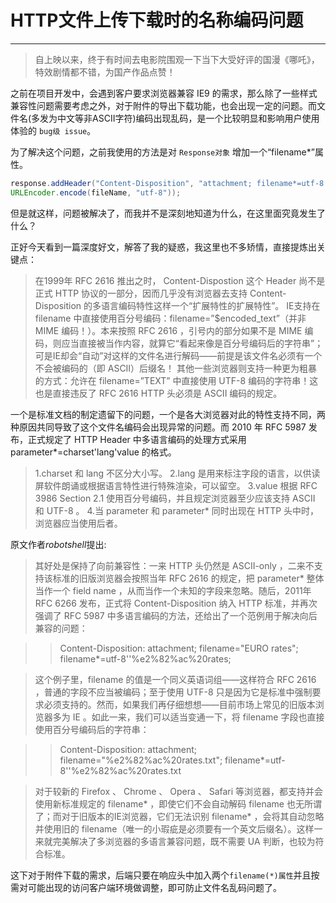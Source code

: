 # HTTP文件上传下载时的名称编码问题
----

> 自上映以来，终于有时间去电影院围观一下当下大受好评的国漫《哪吒》，特效剧情都不错，为国产作品点赞！

之前在项目开发中，会遇到客户要求浏览器兼容 IE9 的需求，那么除了一些样式兼容性问题需要考虑之外，对于附件的导出下载功能，也会出现一定的问题。而文件名(多发为中文等非ASCII字符)编码出现乱码，是一个比较明显和影响用户使用体验的 `bug级 issue`。

为了解决这个问题，之前我使用的方法是对 `Response对象` 增加一个“filename*”属性。

```java
response.addHeader("Content-Disposition", "attachment; filename*=utf-8'zh-cn'" + 
URLEncoder.encode(fileName, "utf-8"));
```

但是就这样，问题被解决了，而我并不是深刻地知道为什么，在这里面究竟发生了什么？

正好今天看到一篇深度好文，解答了我的疑惑，我这里也不多矫情，直接提炼出关键点：

> 在1999年 RFC 2616 推出之时， Content-Dispostion 这个 Header 尚不是正式 HTTP 协议的一部分，因而几乎没有浏览器去支持 Content-Disposition 的多语言编码特性这样一个“扩展特性的扩展特性”。
> IE支持在 filename 中直接使用百分号编码：filename=”$encoded_text”（并非 MIME 编码！）。本来按照 RFC 2616 ，引号内的部分如果不是 MIME 编码，则应当直接被当作内容，就算它“看起来像是百分号编码后的字符串”；可是IE却会“自动”对这样的文件名进行解码——前提是该文件名必须有一个不会被编码的（即 ASCII）后缀名！
> 其他一些浏览器则支持一种更为粗暴的方式：允许在 filename=”TEXT” 中直接使用 UTF-8 编码的字符串！这也是直接违反了 RFC 2616 HTTP 头必须是 ASCII 编码的规定。

一个是标准文档的制定遗留下的问题，一个是各大浏览器对此的特性支持不同，两种原因共同导致了这个文件名编码会出现异常的问题。而 2010 年 RFC 5987 发布，正式规定了 HTTP Header 中多语言编码的处理方式采用 parameter*=charset'lang'value 的格式。

> 1.charset 和 lang 不区分大小写。
2.lang 是用来标注字段的语言，以供读屏软件朗诵或根据语言特性进行特殊渲染，可以留空。
3.value 根据 RFC 3986 Section 2.1 使用百分号编码，并且规定浏览器至少应该支持 ASCII 和 UTF-8 。
4.当 parameter 和 parameter* 同时出现在 HTTP 头中时，浏览器应当使用后者。

原文作者*robotshell*提出:
> 其好处是保持了向前兼容性：一来 HTTP 头仍然是 ASCII-only ，二来不支持该标准的旧版浏览器会按照当年 RFC 2616 的规定，把 parameter* 整体当作一个 field name ，从而当作一个未知的字段来忽略。随后，2011年 RFC 6266 发布，正式将 Content-Disposition 纳入 HTTP 标准，并再次强调了 RFC 5987 中多语言编码的方法，还给出了一个范例用于解决向后兼容的问题：

>> Content-Disposition: attachment;
filename="EURO rates";
filename*=utf-8''%e2%82%ac%20rates;

> 这个例子里，filename 的值是一个同义英语词组——这样符合 RFC 2616 ，普通的字段不应当被编码；至于使用 UTF-8 只是因为它是标准中强制要求必须支持的。然而，如果我们再仔细想想——目前市场上常见的旧版本浏览器多为 IE 。如此一来，我们可以适当变通一下，将 filename 字段也直接使用百分号编码后的字符串：

>> Content-Disposition: attachment;
filename="%e2%82%ac%20rates.txt";
filename*=utf-8''%e2%82%ac%20rates.txt

> 对于较新的 Firefox 、 Chrome 、 Opera 、 Safari 等浏览器，都支持并会使用新标准规定的 filename* ，即使它们不会自动解码 filename 也无所谓了；而对于旧版本的IE浏览器，它们无法识别 filename* ，会将其自动忽略并使用旧的 filename（唯一的小瑕疵是必须要有一个英文后缀名）。这样一来就完美解决了多浏览器的多语言兼容问题，既不需要 UA 判断，也较为符合标准。


这下对于附件下载的需求，后端只要在响应头中加入两个`filename(*)属性`并且按需对可能出现的访问客户端环境做调整，即可防止文件名乱码问题了。